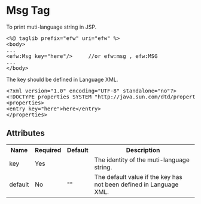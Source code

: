 <H1>Msg Tag</H1>
To print muti-language string in JSP.
<pre>
&lt;%@ taglib prefix=&quot;efw&quot; uri=&quot;efw&quot; %&gt;
&lt;body&gt;
...
&lt;efw:Msg key="here"/&gt;		//or efw:msg , efw:MSG
...
&lt;/body&gt;
</pre>

The key should be defined in Language XML.

<pre>
&lt;?xml version="1.0" encoding="UTF-8" standalone="no"?&gt;
&lt;!DOCTYPE properties SYSTEM "http://java.sun.com/dtd/properties.dtd"&gt;
&lt;properties&gt;
&lt;entry key="here"&gt;here&lt;/entry&gt;
&lt;/properties&gt;
</pre>

<h2>Attributes</h2>
<table>
<tr><th>Name</th><th>Required</th><th>Default</th><th>Description</th></tr>
<tr><td>key</td><td>Yes</td><td></td><td>The identity of the muti-language string.</td></tr>
<tr><td>default</td><td>No</td><td>""</td><td>The default value if the key has not been defined in Language XML.</td></tr>
</table>
